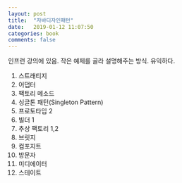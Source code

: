 ```yaml
---
layout: post
title:  "자바디자인패턴"
date:   2019-01-12 11:07:50
categories: book
comments: false
---
```


인프런 강의에 있음. 작은 예제를 골라 설명해주는 방식. 유익하다.

1. 스트래티지
2. 어댑터
3. 팩토리 메소드
4. 싱글톤 패턴(Singleton Pattern)
5. 프로토타입 2
6. 빌더 1
7. 추상 팩토리 1,2
8. 브릿지
9. 컴포지트
10. 방문자
11. 미디에이터
12. 스테이트
